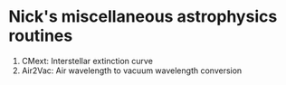 # Nick's miscellaneous astrophysics routines

1) CMext: Interstellar extinction curve
2) Air2Vac: Air wavelength to vacuum wavelength conversion
